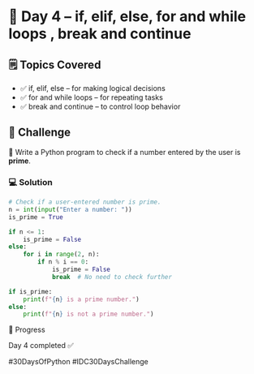# 📅 Day 4 – if, elif, else, for and while loops , break and continue

## 🗒️ Topics Covered
- ✅ if, elif, else – for making logical decisions
- ✅ for and while loops – for repeating tasks
- ✅ break and continue – to control loop behavior

## 🎯 Challenge

 🔢 Write a Python program to check if a number entered by the user is **prime**.

### 💻 Solution

```python
# Check if a user-entered number is prime.
n = int(input("Enter a number: "))
is_prime = True

if n <= 1:
    is_prime = False
else:
    for i in range(2, n):
        if n % i == 0:
            is_prime = False
            break  # No need to check further

if is_prime:
    print(f"{n} is a prime number.")
else:
    print(f"{n} is not a prime number.")

```

📌 Progress

Day 4 completed ✅

#30DaysOfPython #IDC30DaysChallenge
